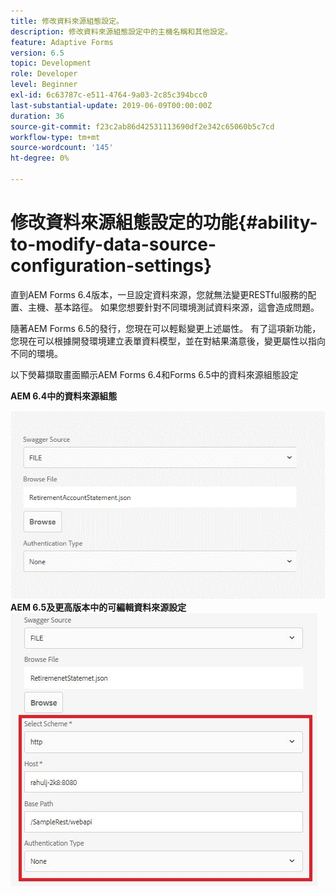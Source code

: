 ```yaml
---
title: 修改資料來源組態設定。
description: 修改資料來源組態設定中的主機名稱和其他設定。
feature: Adaptive Forms
version: 6.5
topic: Development
role: Developer
level: Beginner
exl-id: 6c63787c-e511-4764-9a03-2c85c394bcc0
last-substantial-update: 2019-06-09T00:00:00Z
duration: 36
source-git-commit: f23c2ab86d42531113690df2e342c65060b5c7cd
workflow-type: tm+mt
source-wordcount: '145'
ht-degree: 0%

---
```


# 修改資料來源組態設定的功能{#ability-to-modify-data-source-configuration-settings}

直到AEM Forms 6.4版本，一旦設定資料來源，您就無法變更RESTful服務的配置、主機、基本路徑。 如果您想要針對不同環境測試資料來源，這會造成問題。

隨著AEM Forms 6.5的發行，您現在可以輕鬆變更上述屬性。 有了這項新功能，您現在可以根據開發環境建立表單資料模型，並在對結果滿意後，變更屬性以指向不同的環境。

以下熒幕擷取畫面顯示AEM Forms 6.4和Forms 6.5中的資料來源組態設定

**AEM 6.4中的資料來源組態**

![64資料來源組態](assets/64release.gif)
**AEM 6.5及更高版本中的可編輯資料來源設定**
![65資料來源組態](assets/modifiabledatasource.jfif)
